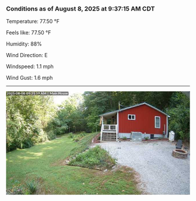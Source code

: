 ### Conditions as of August 8, 2025 at 9:37:15 AM CDT 

Temperature: 77.50 &deg;F

Feels like: 77.50 &deg;F

Humidity: 88%

Wind Direction: E

Windspeed: 1.1 mph

Wind Gust: 1.6 mph

---

<img src="./images/latest.jpeg"/>


